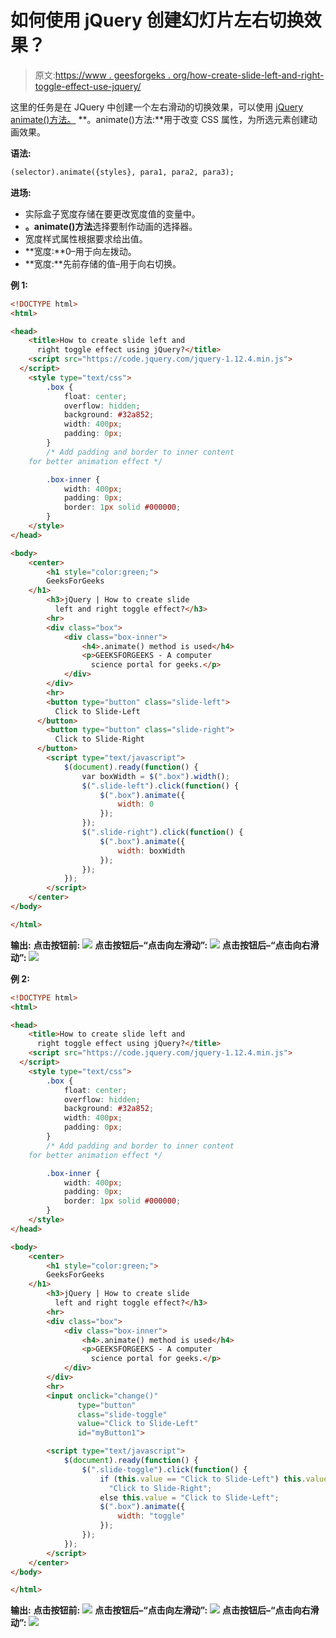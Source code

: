 # 如何使用 jQuery 创建幻灯片左右切换效果？

> 原文:[https://www . geesforgeks . org/how-create-slide-left-and-right-toggle-effect-use-jquery/](https://www.geeksforgeeks.org/how-to-create-slide-left-and-right-toggle-effect-using-jquery/)

这里的任务是在 JQuery 中创建一个左右滑动的切换效果，可以使用 [jQuery animate()方法。](https://www.geeksforgeeks.org/jquery-animate-with-examples/)
**。animate()方法:**用于改变 CSS 属性，为所选元素创建动画效果。

**语法:**

```html
(selector).animate({styles}, para1, para2, para3);
```

**进场:**

*   实际盒子宽度存储在要更改宽度值的变量中。
*   **。animate()方法**选择要制作动画的选择器。
*   宽度样式属性根据要求给出值。
*   **宽度:**0–用于向左拨动。
*   **宽度:**先前存储的值–用于向右切换。

**例 1:**

```html
<!DOCTYPE html>
<html>

<head>
    <title>How to create slide left and
      right toggle effect using jQuery?</title>
    <script src="https://code.jquery.com/jquery-1.12.4.min.js">
  </script>
    <style type="text/css">
        .box {
            float: center;
            overflow: hidden;
            background: #32a852;
            width: 400px;
            padding: 0px;
        }
        /* Add padding and border to inner content
    for better animation effect */

        .box-inner {
            width: 400px;
            padding: 0px;
            border: 1px solid #000000;
        }
    </style>
</head>

<body>
    <center>
        <h1 style="color:green;"> 
        GeeksForGeeks 
    </h1>
        <h3>jQuery | How to create slide 
          left and right toggle effect?</h3>
        <hr>
        <div class="box">
            <div class="box-inner">
                <h4>.animate() method is used</h4>
                <p>GEEKSFORGEEKS - A computer
                  science portal for geeks.</p>
            </div>
        </div>
        <hr>
        <button type="button" class="slide-left">
          Click to Slide-Left
      </button>
        <button type="button" class="slide-right">
          Click to Slide-Right
      </button>
        <script type="text/javascript">
            $(document).ready(function() {
                var boxWidth = $(".box").width();
                $(".slide-left").click(function() {
                    $(".box").animate({
                        width: 0
                    });
                });
                $(".slide-right").click(function() {
                    $(".box").animate({
                        width: boxWidth
                    });
                });
            });
        </script>
    </center>
</body>

</html>
```

**输出:**
**点击按钮前:**
![](img/000d1a1dfea2e0741433bb58e470f1b1.png)
**点击按钮后–“点击向左滑动”:**
![](img/75376af001bd97d5237365dd71bf9bd6.png)
**点击按钮后–“点击向右滑动”:**
![](img/000d1a1dfea2e0741433bb58e470f1b1.png)

**例 2:**

```html
<!DOCTYPE html>
<html>

<head>
    <title>How to create slide left and
      right toggle effect using jQuery?</title>
    <script src="https://code.jquery.com/jquery-1.12.4.min.js">
  </script>
    <style type="text/css">
        .box {
            float: center;
            overflow: hidden;
            background: #32a852;
            width: 400px;
            padding: 0px;
        }
        /* Add padding and border to inner content
    for better animation effect */

        .box-inner {
            width: 400px;
            padding: 0px;
            border: 1px solid #000000;
        }
    </style>
</head>

<body>
    <center>
        <h1 style="color:green;"> 
        GeeksForGeeks 
    </h1>
        <h3>jQuery | How to create slide 
          left and right toggle effect?</h3>
        <hr>
        <div class="box">
            <div class="box-inner">
                <h4>.animate() method is used</h4>
                <p>GEEKSFORGEEKS - A computer 
                  science portal for geeks.</p>
            </div>
        </div>
        <hr>
        <input onclick="change()" 
               type="button" 
               class="slide-toggle"
               value="Click to Slide-Left" 
               id="myButton1">

        <script type="text/javascript">
            $(document).ready(function() {
                $(".slide-toggle").click(function() {
                    if (this.value == "Click to Slide-Left") this.value = 
                      "Click to Slide-Right";
                    else this.value = "Click to Slide-Left";
                    $(".box").animate({
                        width: "toggle"
                    });
                });
            });
        </script>
    </center>
</body>

</html>
```

**输出:**
**点击按钮前:**
![](img/0e45445c8faa9cde3b5c6307f244d8b9.png)
**点击按钮后–“点击向左滑动”:**
![](img/b0b8c605380c0de31cf415749e6c4d13.png)
**点击按钮后–“点击向右滑动”:**
![](img/0e45445c8faa9cde3b5c6307f244d8b9.png)